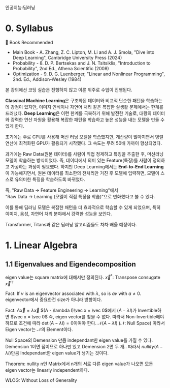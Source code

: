 인공지능:딥러닝

# 0. Syllabus


📗 Book Recommended
- Main Book - A. Zhang, Z. C. Lipton, M. Li and A. J. Smola, "Dive into Deep Learning", Cambridge University Press (2024)
- Probability - 8. D. P. Bertsekas and J. N. Tsitsiklis, "Introduction to Probability", 2nd Ed., Athena Scientific (2008)
- Optimization - 9. D. G. Luenberger, "Linear and Nonlinear Programming", 2nd. Ed., Addison-Wesley (1984)

본 강의에선 코딩 실습은 진행하지 않고 이론 위주로 수업이 진행된다.

**Classical Machine Learning**은 구조화된 데이터와 비교적 단순한 패턴을 학습하는 데 강점이 있지만, 이미지 인식이나 자연어 처리 같은 복잡한 실생활 문제에서는 한계를 드러냈다.
**Deep Learning**은 이런 한계를 극복하기 위해 발전한 기술로, 대량의 데이터와 강력한 연산 자원을 활용해 복잡한 패턴을 학습하고 높은 성능을 내는 모델을 만들 수 있게 한다.

초기에는 주로 CPU를 사용해 머신 러닝 모델을 학습했지만, 계산량이 많아지면서 병렬 연산에 최적화된 GPU가 활용되기 시작했다. 그 속도는 무려 50배 가까이 향상되었다.

과거에는 Raw Data(원본 데이터)를 사람이 직접 정제하고 특징을 추출한 후, 머신러닝 모델이 학습하는 방식이었다. 즉, 데이터에서 의미 있는 Feature(특징)를 사람이 정의하고 가공하는 과정이 필요했다. 하지만 Deep Learning에서는 **End-to-End Learning**이 가능해지면서, 원본 데이터를 최소한의 전처리만 거친 후 모델에 입력하면, 모델이 스스로 유의미한 특징을 학습하도록 바뀌었다.

즉, "Raw Data → Feature Engineering → Learning"에서  
"Raw Data → Learning (모델이 직접 특징을 학습)"으로 변화했다고 볼 수 있다.

이를 통해 딥러닝 모델은 복잡한 패턴을 더 효과적으로 학습할 수 있게 되었으며, 특히 이미지, 음성, 자연어 처리 분야에서 강력한 성능을 보인다.

Transformer, Titans과 같은 딥러닝 알고리즘들도 차차 배울 예정이다.

# 1. Linear Algebra

## 1.1 Eigenvalues and Eigendecomposition

eigen value는 square matrix에 대해서만 정의된다.
$\vec x ^{*}$: Transpose consugate $\vec x^{\top}$

Fact: If $v$ is an eigenvector associated with $\lambda$, so is $av$ with $a\neq 0$.
eigenvector에서 중요한건 size가 아니라 방향이다.

Fact:
$A\vec x = \lambda \vec x$
$(A - \lambda I)\vec x = \vec 0$에서 $(A - \lambda I)$가 Invertible하면
$\vec x = \vec 0$ 즉, eigen vector를 찾을 수 없다.
따라서 Non-Invertible해야 하므로 조건에 따라 $\det(A - \lambda I) = 0$이여야 한다.
$\mathcal{N}(A - \lambda I)$ ($\mathcal{N}$: Null Space)
따라서 Eigen vector는 $\mathcal{N}$의 Element이다.

Null Space의 Demension 만큼 independant한 eigen value를 가질 수 있다.
Demension 1이면 점이므로 하나만 있고
Demension 2면 두 개..
따라서 $nullity(A - \lambda I)$만큼 Independant한 eigen value가 생기는 것이다.

Theorem:
nullity n인 Matrix에서 n개의 서로 다른 eigen value가 나오면 모든 eigen vector는 linearly independent하다.

WLOG: Without Loss of Generality

